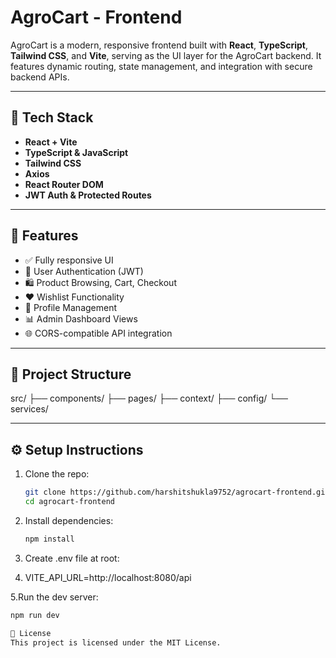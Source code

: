 # AgroCart - Frontend

AgroCart is a modern, responsive frontend built with **React**, **TypeScript**, **Tailwind CSS**, and **Vite**, serving as the UI layer for the AgroCart backend. It features dynamic routing, state management, and integration with secure backend APIs.

---

## 🚀 Tech Stack

- **React + Vite**
- **TypeScript & JavaScript**
- **Tailwind CSS**
- **Axios**
- **React Router DOM**
- **JWT Auth & Protected Routes**

---

## 🌟 Features

- ✅ Fully responsive UI
- 🔐 User Authentication (JWT)
- 🛍️ Product Browsing, Cart, Checkout
- ❤️ Wishlist Functionality
- 📄 Profile Management
- 📊 Admin Dashboard Views
- 🌐 CORS-compatible API integration

---

## 🧪 Project Structure

src/
├── components/
├── pages/
├── context/
├── config/
└── services/

---

## ⚙️ Setup Instructions

1. Clone the repo:
   ```bash
   git clone https://github.com/harshitshukla9752/agrocart-frontend.git
   cd agrocart-frontend
   
2. Install dependencies:
   ```bash
   npm install
   
3. Create .env file at root:

4. VITE_API_URL=http://localhost:8080/api
   
5.Run the dev server:
  ```bash
  npm run dev

📄 License
This project is licensed under the MIT License.

